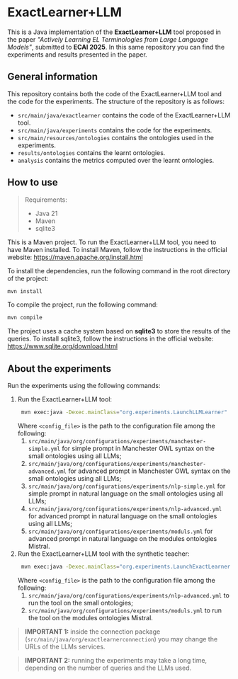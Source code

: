  
# ExactLearner+LLM
 
This is a Java implementation of the **ExactLearner+LLM** tool proposed in the paper
_"Actively Learning EL Terminologies from Large Language Models"_, submitted to **ECAI 2025**.
In this same repository you can find the experiments and results presented in the paper.

## General information

This repository contains both the code of the ExactLearner+LLM tool and the code for the experiments.
The structure of the repository is as follows:
- `src/main/java/exactlearner` contains the code of the ExactLearner+LLM tool.
- `src/main/java/experiments` contains the code for the experiments.
- `src/main/resources/ontologies` contains the ontologies used in the experiments.
- `results/ontologies` contains the learnt ontologies.
- `analysis` contains the metrics computed over the learnt ontologies.

## How to use

> Requirements:
> - Java 21
> - Maven
> - sqlite3

This is a Maven project. To run the ExactLearner+LLM tool, you need to have Maven installed.
To install Maven, follow the instructions in the official website: https://maven.apache.org/install.html

To install the dependencies, run the following command in the root directory of the project:
```bash
mvn install
```
To compile the project, run the following command:
```bash
mvn compile
```

The project uses a cache system based on **sqlite3** to store the results of the queries.
To install sqlite3, follow the instructions in the official website: https://www.sqlite.org/download.html

## About the experiments

Run the experiments using the following commands:
1. Run the ExactLearner+LLM tool:
    ```bash
     mvn exec:java -Dexec.mainClass="org.experiments.LaunchLLMLearner" -Dexec.args="<config_file>"
    ```
    Where `<config_file>` is the path to the configuration file among the following:
   1. `src/main/java/org/configurations/experiments/manchester-simple.yml` for simple prompt in Manchester OWL syntax on the small ontologies using all LLMs;
   2. `src/main/java/org/configurations/experiments/manchester-advanced.yml` for advanced prompt in Manchester OWL syntax on the small ontologies using all LLMs;
   3. `src/main/java/org/configurations/experiments/nlp-simple.yml` for simple prompt in natural language on the small ontologies using all LLMs;
   4. `src/main/java/org/configurations/experiments/nlp-advanced.yml` for advanced prompt in natural language on the small ontologies using all LLMs;
   5. `src/main/java/org/configurations/experiments/moduls.yml` for advanced prompt in natural language on the modules ontologies Mistral.
2. Run the ExactLearner+LLM tool with the synthetic teacher:
   ```bash
    mvn exec:java -Dexec.mainClass="org.experiments.LaunchExactLearner" -Dexec.args="<config_file>"
    ```
    Where `<config_file>` is the path to the configuration file among the following:
   1. `src/main/java/org/configurations/experiments/nlp-advanced.yml` to run the tool on the small ontologies;
   2. `src/main/java/org/configurations/experiments/moduls.yml` to run the tool on the modules ontologies Mistral.

> **IMPORTANT 1:** inside the connection package (`src/main/java/org/exactlearnerconnection`) you may change the URLs of the LLMs services.

> **IMPORTANT 2:** running the experiments may take a long time, depending on the number of queries and the LLMs used.